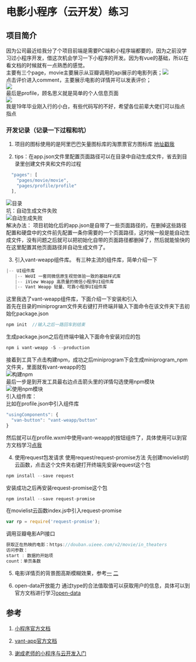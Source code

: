# 电影小程序（云开发）练习

## 项目简介
因为公司最近给我分了个项目前端是需要PC端和小程序端都要的，因为之前没学习过小程序开发，借这次机会学习一下小程序的开发。因为有vue的基础，所以在看文档的时候就有一点熟悉的感觉。<br>
主要有三个page，movie主要展示从豆瓣调用的api展示的电影列表；![](https://github.com/Woon1997/-MovieMiniProgram/blob/MovieMiniProgram/miniprogram/images/PicsForReadme/5.png)<br>点击评价进入comment，主要展示电影的详情并可以发表评价；<br>
![](https://github.com/Woon1997/-MovieMiniProgram/blob/MovieMiniProgram/miniprogram/images/PicsForReadme/6.png)<br>最后是profile，顾名思义就是简单的个人信息页面<br>
![](https://github.com/Woon1997/-MovieMiniProgram/blob/MovieMiniProgram/miniprogram/images/PicsForReadme/7.png)<br>
我是19年毕业刚入行的小白，有些代码写的不好，希望各位前辈大佬们可以指点指点<br>

### 开发记录（记录一下过程和坑）
1. 项目的图标使用的是阿里巴巴矢量图标库的淘票票官方图标库
[地址戳我](https://www.iconfont.cn/collections/detail?spm=a313x.7781069.1998910419.de12df413&cid=16957)

2. tips：在app.json文件里配置页面路径可以在目录中自动生成文件，省去到目录里创建文件夹和文件的过程 <br>
```JAVASCRIPT
  "pages": [
    "pages/movie/movie",
    "pages/profile/profile"
  ],
```
![目录](https://github.com/Woon1997/-MovieMiniProgram/blob/MovieMiniProgram/miniprogram/images/PicsForReadme/1.PNG) <br>
坑：自动生成文件失败<br>
![自动生成失败](https://github.com/Woon1997/-MovieMiniProgram/blob/MovieMiniProgram/miniprogram/images/PicsForReadme/2.PNG) <br>
解决办法：
项目初始化后的app.json是自带了一些页面路径的，在删掉这些路径配置和硬盘中的文件前先配置一条你需要的一个页面路径，这时候一般是能自动生成文件，没有问题之后就可以把初始化自带的页面路径都删掉了，然后就能愉快的在这里配置其他页面路径并自动生成文件了。

3. 引入vant-weapp组件库。
有三种主流的组件库，简单介绍一下
```JAVASCRIPT
|-- UI组件库
　　|-- WeUI 一套同微信原生视觉体验一致的基础样式库
　　|-- iView Weapp 高质量的微信小程序UI组件库
　　|-- Vant Weapp 轻量、可靠小程序UI组件库
```
这里我选了vant-weapp组件库，下面介绍一下安装和引入<br>
首先在目录的miniprogram文件夹右键打开终端并输入下面命令在该文件夹下去初始化package.json
```JAVASCRIPT
npm init  //输入之后一路回车到结束
```
生成package.json之后在终端中输入下面命令安装对应的包
```JAVASCRIPT
npm i vant-weapp -S --production
```
接着到工具下点击构建npm，成功之后miniprogram下会生成miniprogram_npm文件夹，里面就有vant-weapp的包 <br>
![构建npm](https://github.com/Woon1997/-MovieMiniProgram/blob/MovieMiniProgram/miniprogram/images/PicsForReadme/3.JPG) <br>
最后一步是到开发工具最右边点击箭头里的详情勾选使用npm模块<br>
![使用npm模块](https://github.com/Woon1997/-MovieMiniProgram/blob/MovieMiniProgram/miniprogram/images/PicsForReadme/4.PNG) <br>
引入组件库：<br>
比如在profile.json中引入组件库
```JAVASCRIPT
"usingComponents": {
  "van-button": "vant-weapp/button"
}
```
然后就可以在profile.wxml中使用vant-weapp的按钮组件了，具体使用可以到官方文档学习[点我](https://youzan.github.io/vant-weapp/)

4. 使用request包发请求
使用request/request-promise方法
先创建movielist的云函数，点击这个文件夹右键打开终端先安装request这个包
```JAVASCRIPT
npm install --save request
```
安装成功之后再安装request-promise这个包
```JAVASCRIPT
npm install --save request-promise
```
在movielist云函数index.js中引入request-promise
```JAVASCRIPT
var rp = require('request-promise');
```
调用豆瓣电影API接口<br>
```JAVASCRIPT
获取正在热映的电影：https://douban.uieee.com/v2/movie/in_theaters
访问参数：
start : 数据的开始项
count：单页条数

```
5. 电影详情页的背景图高斯模糊效果，参考[一](https://blog.csdn.net/weixin_39015132/article/details/81179775) [二](https://blog.csdn.net/ion_L/article/details/82464548?depth_1-utm_source=distribute.pc_relevant.none-task&utm_source=distribute.pc_relevant.none-task)


6. open-data开放能力
通过type的合法值取值可以获取用户的信息，具体可以到官方文档进行学习[open-data](https://developers.weixin.qq.com/miniprogram/dev/component/open-data.html)

## 参考
1. [小程序官方文档](https://developers.weixin.qq.com/miniprogram/dev/framework/)

2. [vant-app官方文档](https://youzan.github.io/vant-weapp/#/intro)

3. [谢成老师的小程序与云开发入门](https://www.imooc.com/learn/1121)


